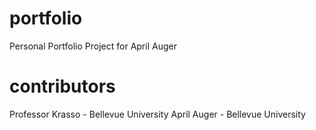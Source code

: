 # portfolio
Personal Portfolio Project for April Auger

# contributors
Professor Krasso - Bellevue University
April Auger - Bellevue University
